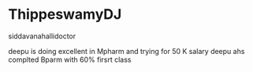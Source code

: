 # ThippeswamyDJ
siddavanahallidoctor

deepu is doing excellent in Mpharm and trying for 50 K salary
deepu ahs complted Bparm with 60% firsrt class
